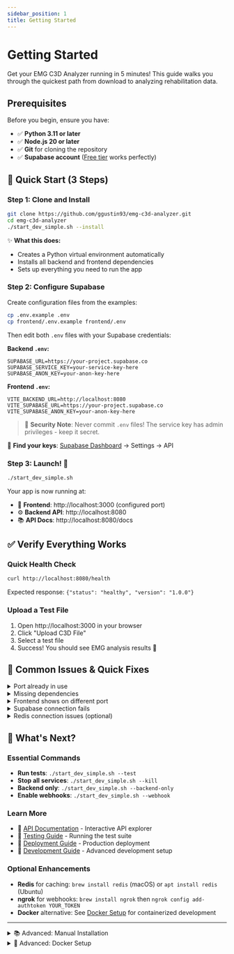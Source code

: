 ```yaml
---
sidebar_position: 1
title: Getting Started
---
```


# Getting Started

Get your EMG C3D Analyzer running in 5 minutes! This guide walks you through the quickest path from download to analyzing rehabilitation data.

## Prerequisites

Before you begin, ensure you have:

- ✅ **Python 3.11 or later**
- ✅ **Node.js 20 or later**  
- ✅ **Git** for cloning the repository
- ✅ **Supabase account** ([Free tier](https://supabase.com) works perfectly)

## 🚀 Quick Start (3 Steps)

### Step 1: Clone and Install

```bash
git clone https://github.com/ggustin93/emg-c3d-analyzer.git
cd emg-c3d-analyzer
./start_dev_simple.sh --install
```

✨ **What this does:**
- Creates a Python virtual environment automatically
- Installs all backend and frontend dependencies
- Sets up everything you need to run the app

### Step 2: Configure Supabase

Create configuration files from the examples:

```bash
cp .env.example .env
cp frontend/.env.example frontend/.env
```

Then edit both `.env` files with your Supabase credentials:

**Backend `.env`:**
```env
SUPABASE_URL=https://your-project.supabase.co
SUPABASE_SERVICE_KEY=your-service-key-here
SUPABASE_ANON_KEY=your-anon-key-here
```

**Frontend `.env`:**
```env
VITE_BACKEND_URL=http://localhost:8080
VITE_SUPABASE_URL=https://your-project.supabase.co
VITE_SUPABASE_ANON_KEY=your-anon-key-here
```

> 🔐 **Security Note**: Never commit `.env` files! The service key has admin privileges - keep it secret.

📍 **Find your keys**: [Supabase Dashboard](https://supabase.com/dashboard) → Settings → API

### Step 3: Launch! 🚀

```bash
./start_dev_simple.sh
```

Your app is now running at:
- 🎨 **Frontend**: http://localhost:3000 (configured port)
- ⚙️ **Backend API**: http://localhost:8080
- 📚 **API Docs**: http://localhost:8080/docs

## ✅ Verify Everything Works

### Quick Health Check
```bash
curl http://localhost:8080/health
```
Expected response: `{"status": "healthy", "version": "1.0.0"}`

### Upload a Test File
1. Open http://localhost:3000 in your browser
2. Click "Upload C3D File"
3. Select a test file
4. Success! You should see EMG analysis results 🎉

## 🔧 Common Issues & Quick Fixes

<details>
<summary>Port already in use</summary>

If you see "Address already in use" errors:

```bash
# Kill services on the ports
./start_dev_simple.sh --kill

# Or manually find and stop the process:
lsof -i :8080  # or :3000 for frontend
kill -9 <PID>
```
</details>

<details>
<summary>Missing dependencies</summary>

If the app won't start due to missing packages:

```bash
# Re-run with install flag
./start_dev_simple.sh --install
```
</details>

<details>
<summary>Frontend shows on different port</summary>

The frontend is configured to run on port 3000. If that port is busy, Vite will automatically try 3001, 3002, etc. Check your terminal output for the actual URL.
</details>

<details>
<summary>Supabase connection fails</summary>

1. Verify your `.env` files exist in both root and frontend directories
2. Check that your Supabase project is active (not paused)
3. Confirm your API keys are correctly copied (no extra spaces)
</details>

<details>
<summary>Redis connection issues (optional)</summary>

Redis is optional for development. If you see Redis warnings:
- Install Redis: `brew install redis` (macOS) or `apt install redis` (Ubuntu)
- Or just ignore the warnings - the app works without caching
</details>

## 🎯 What's Next?

### Essential Commands
- **Run tests**: `./start_dev_simple.sh --test`
- **Stop all services**: `./start_dev_simple.sh --kill`
- **Backend only**: `./start_dev_simple.sh --backend-only`
- **Enable webhooks**: `./start_dev_simple.sh --webhook`

### Learn More
- 📖 [API Documentation](http://localhost:8080/docs) - Interactive API explorer
- 🧪 [Testing Guide](./testing.md) - Running the test suite
- 🚀 [Deployment Guide](./deployment.md) - Production deployment
- 🔧 [Development Guide](./development.md) - Advanced development setup

### Optional Enhancements
- **Redis** for caching: `brew install redis` (macOS) or `apt install redis` (Ubuntu)
- **ngrok** for webhooks: `brew install ngrok` then `ngrok config add-authtoken YOUR_TOKEN`
- **Docker** alternative: See [Docker Setup](./docker.md) for containerized development

---

<details>
<summary>📚 Advanced: Manual Installation</summary>

If the automated script doesn't work on your system, you can set up manually:

### Backend Setup
```bash
cd backend
python3 -m venv venv
source venv/bin/activate  # Windows: venv\Scripts\activate
pip install -r requirements.txt
uvicorn main:app --reload --port 8080
```

### Frontend Setup (new terminal)
```bash
cd frontend
npm install
npm start  # or npm run dev
```

The frontend will start on port 3000 (configured in vite.config.ts), or 3001/3002/etc. if that port is busy.
</details>

<details>
<summary>🐳 Advanced: Docker Setup</summary>

For a fully containerized environment:

```bash
./start_dev_docker.sh
```

This runs everything in Docker containers with hot-reload enabled. See [Docker Guide](./docker.md) for details.
</details>

